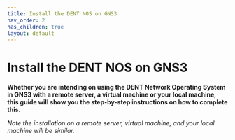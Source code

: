 ```yaml
---
title: Install the DENT NOS on GNS3
nav_order: 2
has_children: true
layout: default
---
```


# Install the DENT NOS on GNS3

**Whether you are intending on using the DENT Network Operating System
in GNS3 with a remote server, a virtual machine or your local machine,
this guide will show you the step-by-step instructions on how
to complete this.**

*Note the installation on a remote server, virtual machine, and your
local machine will be similar.*

